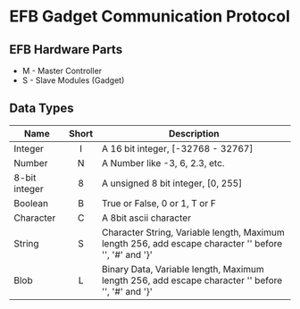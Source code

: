 EFB Gadget Communication Protocol
===

EFB Hardware Parts
---

* M - Master Controller
* S - Slave Modules (Gadget)

Data Types
---

|  Name | Short | Description |
|-------|:-----:|-------------|
| Integer   | I | A 16 bit integer, [-32768 - 32767]    |
| Number    | N | A Number like -3, 6, 2.3, etc. |
| 8-bit integer | 8 | A unsigned 8 bit integer, [0, 255] |
| Boolean   | B | True or False, 0 or 1, T or F |
| Character | C | A 8bit ascii character    |
| String    | S | Character String, Variable length, Maximum length 256, add escape character '\' before '\', '#' and '}' |
| Blob      | L | Binary Data, Variable length, Maximum length 256, add escape character '\' before '\', '#' and '}' |

